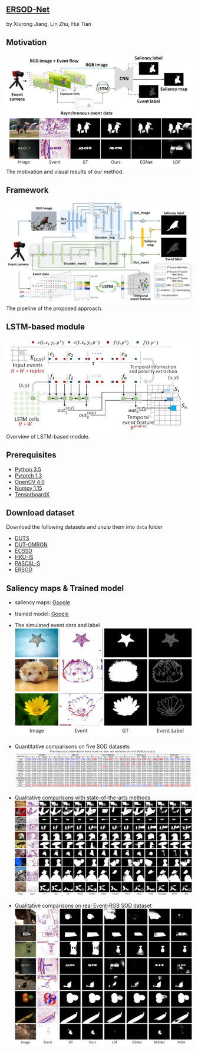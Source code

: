## [ERSOD-Net](https://****.pdf)
by Xiurong Jiang, Lin Zhu, Hui Tian

## Motivation
![motivation](./fig/motivation.png)   The motivation and visual results of our method.

## Framework
![framework](./fig/framework.png)   The pipeline of the proposed approach.

## LSTM-based module
![LSTM](./fig/lstm.png)
Overview of LSTM-based module.


## Prerequisites
- [Python 3.5](https://www.python.org/)
- [Pytorch 1.3](http://pytorch.org/)
- [OpenCV 4.0](https://opencv.org/)
- [Numpy 1.15](https://numpy.org/)
- [TensorboardX](https://github.com/lanpa/tensorboardX)

## Download dataset
Download the following datasets and unzip them into `data` folder

- [DUTS](http://saliencydetection.net/duts/)
- [DUT-OMRON](http://saliencydetection.net/dut-omron/)
- [ECSSD](http://www.cse.cuhk.edu.hk/leojia/projects/hsaliency/dataset.html)
- [HKU-IS](https://i.cs.hku.hk/~gbli/deep_saliency.html)
- [PASCAL-S](http://cbi.gatech.edu/salobj/)
- [ERSOD](https://drive.google.com/drive/folders/14Tp9r_3wtR2GchHUWZHYV8SuEjkAxmiT?usp=sharing)




## Saliency maps & Trained model
- saliency maps: [Google](https://drive.google.com/drive/folders/1pShDP81zv-sSrgW9Jmfa5jrr0iLpdJLB?usp=sharing)
- trained model: [Google](https://drive.google.com/drive/folders/1oyVzw0mwSLVEXydtEQLAB5DvEu84gbHV?usp=sharing)
- The simulated event data and label
![label](./fig/label.png) 
- Quantitative comparisons on five SOD datasets
![performace](./fig/quantitative.png)


- Qualitative comparisons with state-of-the-arts methods
![sample](./fig/exp1.png)
- Qualitative comparisons on real Event-RGB SOD dataset
![sample](./fig/exp2.png)
